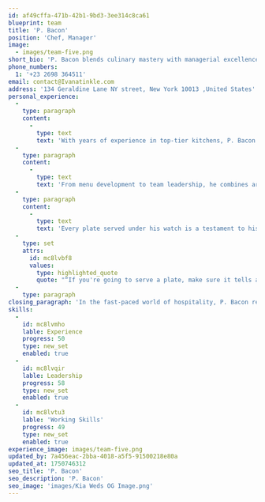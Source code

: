 ```yaml
---
id: af49cffa-471b-42b1-9bd3-3ee314c8ca61
blueprint: team
title: 'P. Bacon'
position: 'Chef, Manager'
image:
  - images/team-five.png
short_bio: 'P. Bacon blends culinary mastery with managerial excellence. With a passion for flavor and a talent for leading teams, he ensures every dish and every kitchen runs with precision, creativity, and heart.'
phone_numbers:
  1: '+23 2698 364511'
email: contact@Ivanatinkle.com
address: '134 Geraldine Lane NY street, New York 10013 ,United States'
personal_experience:
  -
    type: paragraph
    content:
      -
        type: text
        text: 'With years of experience in top-tier kitchens, P. Bacon has honed his skills in both classic and contemporary cuisine. His journey is marked by a dedication to quality, consistency, and innovation—always pushing boundaries to deliver unforgettable dining experiences.'
  -
    type: paragraph
    content:
      -
        type: text
        text: 'From menu development to team leadership, he combines artistry with operational expertise. His ability to inspire kitchen staff while maintaining high standards has earned him the respect of peers and patrons alike.'
  -
    type: paragraph
    content:
      -
        type: text
        text: 'Every plate served under his watch is a testament to his commitment: ingredients selected with care, cooked with technique, and presented with pride.'
  -
    type: set
    attrs:
      id: mc8lvbf8
      values:
        type: highlighted_quote
        quote: "“If you're going to serve a plate, make sure it tells a story.”"
  -
    type: paragraph
closing_paragraph: 'In the fast-paced world of hospitality, P. Bacon remains a calm force of excellence. He understands that a great meal is more than just food—it’s a crafted experience. With him at the helm, guests don’t just dine; they savor moments worth remembering.'
skills:
  -
    id: mc8lvmho
    lable: Experience
    progress: 50
    type: new_set
    enabled: true
  -
    id: mc8lvqir
    lable: Leadership
    progress: 58
    type: new_set
    enabled: true
  -
    id: mc8lvtu3
    lable: 'Working Skills'
    progress: 49
    type: new_set
    enabled: true
experience_image: images/team-five.png
updated_by: 7a456eac-2bba-4018-a5f5-91500218e80a
updated_at: 1750746312
seo_title: 'P. Bacon'
seo_description: 'P. Bacon'
seo_image: 'images/Kia Weds OG Image.png'
---
```

